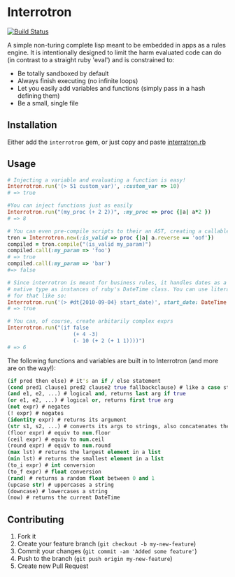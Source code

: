# Interrotron

[![Build Status](https://secure.travis-ci.org/andrewvc/interrotron.png?branch=master)](http://travis-ci.org/andrewvc/interrotron)

A simple non-turing complete lisp meant to be embedded in apps as a rules engine. It is intentionally designed to limit the harm evaluated code can do (in contrast to a straight ruby 'eval') and is constrained to:

* Be totally sandboxed by default
* Always finish executing (no infinite loops)
* Let you easily add variables and functions (simply pass in a hash defining them)
* Be a small, single file

## Installation

Either add the `interrotron` gem, or just copy and paste [interratron.rb](https://github.com/andrewvc/interrotron/blob/master/lib/interrotron.rb)

## Usage

```ruby
# Injecting a variable and evaluating a function is easy!
Interrotron.run('(> 51 custom_var)', :custom_var => 10) 
# => true

#You can inject functions just as easily
Interrotron.run("(my_proc (+ 2 2))", :my_proc => proc {|a| a*2 })
# => 8

# You can even pre-compile scripts to their an AST, creating a callable proc
tron = Interrotron.new(:is_valid => proc {|a| a.reverse == 'oof'})
compiled = tron.compile("(is_valid my_param)")
compiled.call(:my_param => 'foo')
# => true
compiled.call(:my_param => 'bar')
#=> false

# Since interrotron is meant for business rules, it handles dates as a 
# native type as instances of ruby's DateTime class. You can use literals
# for that like so:
Interrotron.run('(> #dt{2010-09-04} start_date)', start_date: DateTime.parse('2012-12-12'))
# => true

# You can, of course, create arbitarily complex exprs
Interrotron.run("(if false
                     (+ 4 -3)
                     (- 10 (+ 2 (+ 1 1))))")
# => 6
```

The following functions and variables are built in to Interrotron (and more are on the way!):
```clojure
(if pred then else) # it's an if / else statement
(cond pred1 clause1 pred2 clause2 true fallbackclause) # like a case statement
(and e1, e2, ...) # logical and, returns last arg if true
(or e1, e2, ...) # logical or, returns first true arg
(not expr) # negates
(! expr) # negates
(identity expr) # returns its argument
(str s1, s2, ...) # converts its args to strings, also concatenates them
(floor expr) # equiv to num.floor
(ceil expr) # equiv to num.ceil
(round expr) # equiv to num.round
(max lst) # returns the largest element in a list
(min lst) # returns the smallest element in a list
(to_i expr) # int conversion
(to_f expr) # float conversion
(rand) # returns a random float between 0 and 1
(upcase str) # uppercases a string
(downcase) # lowercases a string
(now) # returns the current DateTime
```

## Contributing

1. Fork it
2. Create your feature branch (`git checkout -b my-new-feature`)
3. Commit your changes (`git commit -am 'Added some feature'`)
4. Push to the branch (`git push origin my-new-feature`)
5. Create new Pull Request
